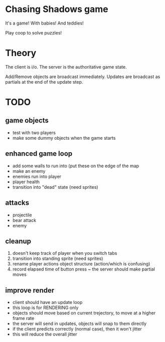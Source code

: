 # Chasing Shadows game

It's a game! With babies! And teddies!

Play coop to solve puzzles!

# Theory

The client is i/o.
The server is the authoritative game state.

Add/Remove objects are broadcast immediately.
Updates are broadcast as partials at the end of the update step.

# TODO

## game objects
* test with two players
* make some dummy objects when the game starts

## enhanced game loop
* add some walls to run into (put these on the edge of the map
* make an enemy
* enemies run into player
* player health
* transition into "dead" state (need sprites)

## attacks
* projectile
* bear attack
* enemy

## cleanup
1. doesn't keep track of player when you switch tabs
2. transition into standing sprite (need sprites)
3. rename player actions object structure (action/which is confusing)
4. record elapsed time of button press ~ the server should make partial moves

## improve render
* client should have an update loop
* this loop is for RENDERING only
* objects should move based on current trejectory, to move at a higher frame rate
* the server will send in updates, objects will snap to them directly
* if the client predicts correctly (normal case), then it won't jitter
* this will reduce the overall jitter
